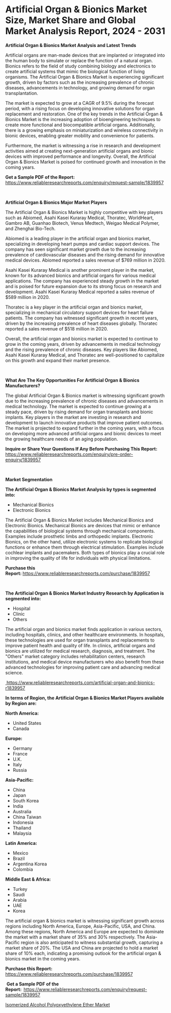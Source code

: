 <p><h1>Artificial Organ & Bionics Market Size, Market Share and Global Market Analysis Report, 2024 - 2031</h1></p><p><strong>Artificial Organ & Bionics Market Analysis and Latest Trends</strong></p>
<p><p>Artificial organs are man-made devices that are implanted or integrated into the human body to simulate or replace the function of a natural organ. Bionics refers to the field of study combining biology and electronics to create artificial systems that mimic the biological function of living organisms. The Artificial Organ & Bionics Market is experiencing significant growth, driven by factors such as the increasing prevalence of chronic diseases, advancements in technology, and growing demand for organ transplantation.</p><p>The market is expected to grow at a CAGR of 9.5% during the forecast period, with a rising focus on developing innovative solutions for organ replacement and restoration. One of the key trends in the Artificial Organ & Bionics Market is the increasing adoption of bioengineering techniques to create more functional and biocompatible artificial organs. Additionally, there is a growing emphasis on miniaturization and wireless connectivity in bionic devices, enabling greater mobility and convenience for patients.</p><p>Furthermore, the market is witnessing a rise in research and development activities aimed at creating next-generation artificial organs and bionic devices with improved performance and longevity. Overall, the Artificial Organ & Bionics Market is poised for continued growth and innovation in the coming years.</p></p>
<p><strong>Get a Sample PDF of the Report:&nbsp;</strong> <a href="https://www.reliableresearchreports.com/enquiry/request-sample/1839957">https://www.reliableresearchreports.com/enquiry/request-sample/1839957</a></p>
<p>&nbsp;</p>
<p><strong>Artificial Organ & Bionics Major Market Players</strong></p>
<p><p>The Artificial Organ & Bionics Market is highly competitive with key players such as Abiomed, Asahi Kasei Kuraray Medical, Thoratec, WorldHeart, Gambro AB, Guanhao Biotech, Venus Medtech, Weigao Medical Polymer, and Zhenghai Bio-Tech.</p><p>Abiomed is a leading player in the artificial organ and bionics market, specializing in developing heart pumps and cardiac support devices. The company has seen significant market growth due to the increasing prevalence of cardiovascular diseases and the rising demand for innovative medical devices. Abiomed reported a sales revenue of $769 million in 2020.</p><p>Asahi Kasei Kuraray Medical is another prominent player in the market, known for its advanced bionics and artificial organs for various medical applications. The company has experienced steady growth in the market and is poised for future expansion due to its strong focus on research and development. Asahi Kasei Kuraray Medical reported a sales revenue of $589 million in 2020.</p><p>Thoratec is a key player in the artificial organ and bionics market, specializing in mechanical circulatory support devices for heart failure patients. The company has witnessed significant growth in recent years, driven by the increasing prevalence of heart diseases globally. Thoratec reported a sales revenue of $518 million in 2020.</p><p>Overall, the artificial organ and bionics market is expected to continue to grow in the coming years, driven by advancements in medical technology and the rising prevalence of chronic diseases. Key players like Abiomed, Asahi Kasei Kuraray Medical, and Thoratec are well-positioned to capitalize on this growth and expand their market presence.</p></p>
<p>&nbsp;</p>
<p><strong>What Are The Key Opportunities For Artificial Organ & Bionics Manufacturers?</strong></p>
<p><p>The global Artificial Organ & Bionics market is witnessing significant growth due to the increasing prevalence of chronic diseases and advancements in medical technology. The market is expected to continue growing at a steady pace, driven by rising demand for organ transplants and bionic implants. Key players in the market are investing in research and development to launch innovative products that improve patient outcomes. The market is projected to expand further in the coming years, with a focus on developing more advanced artificial organs and bionic devices to meet the growing healthcare needs of an aging population.</p></p>
<p><strong>Inquire or Share Your Questions If Any Before Purchasing This Report:</strong> <a href="https://www.reliableresearchreports.com/enquiry/pre-order-enquiry/1839957">https://www.reliableresearchreports.com/enquiry/pre-order-enquiry/1839957</a></p>
<p>&nbsp;</p>
<p><strong>Market Segmentation</strong></p>
<p><strong>The Artificial Organ & Bionics Market Analysis by types is segmented into:</strong></p>
<p><ul><li>Mechanical Bionics</li><li>Electronic Bionics</li></ul></p>
<p><p>The Artificial Organ & Bionics Market includes Mechanical Bionics and Electronic Bionics. Mechanical Bionics are devices that mimic or enhance the capabilities of biological systems through mechanical components. Examples include prosthetic limbs and orthopedic implants. Electronic Bionics, on the other hand, utilize electronic systems to replicate biological functions or enhance them through electrical stimulation. Examples include cochlear implants and pacemakers. Both types of bionics play a crucial role in improving the quality of life for individuals with physical limitations.</p></p>
<p><strong>Purchase this Report:&nbsp;</strong><a href="https://www.reliableresearchreports.com/purchase/1839957">https://www.reliableresearchreports.com/purchase/1839957</a></p>
<p>&nbsp;</p>
<p><strong>The Artificial Organ & Bionics Market Industry Research by Application is segmented into:</strong></p>
<p><ul><li>Hospital</li><li>Clinic</li><li>Others</li></ul></p>
<p><p>The artificial organ and bionics market finds application in various sectors, including hospitals, clinics, and other healthcare environments. In hospitals, these technologies are used for organ transplants and replacements to improve patient health and quality of life. In clinics, artificial organs and bionics are utilized for medical research, diagnosis, and treatment. The "Others" market category includes rehabilitation centers, research institutions, and medical device manufacturers who also benefit from these advanced technologies for improving patient care and advancing medical science.</p></p>
<p><a href="https://www.reliableresearchreports.com/artificial-organ-and-bionics-r1839957">&nbsp;https://www.reliableresearchreports.com/artificial-organ-and-bionics-r1839957</a></p>
<p><strong>In terms of Region, the Artificial Organ & Bionics Market Players available by Region are:</strong></p>
<p>
    <p> <strong> North America: </strong>
        <ul>
            <li>United States</li>
            <li>Canada</li>
        </ul>
        </p> 
    <p> <strong> Europe: </strong>
        <ul>
            <li>Germany</li>
            <li>France</li>
            <li>U.K.</li>
            <li>Italy</li>
            <li>Russia</li>
        </ul>
        </p> 
    <p> <strong> Asia-Pacific: </strong>
        <ul>
            <li>China</li>
            <li>Japan</li>
            <li>South Korea</li>
            <li>India</li>
            <li>Australia</li>
            <li>China Taiwan</li>
            <li>Indonesia</li>
            <li>Thailand</li>
            <li>Malaysia</li>
        </ul>
        </p> 
    <p> <strong> Latin America: </strong>
        <ul>
            <li>Mexico</li>
            <li>Brazil</li>
            <li>Argentina Korea</li>
            <li>Colombia</li>
        </ul>
        </p> 
    <p> <strong> Middle East & Africa: </strong>
        <ul>
            <li>Turkey</li>
            <li>Saudi</li>
            <li>Arabia</li>
            <li>UAE</li>
            <li>Korea</li>
        </ul>
    </p>
    </p>
<p><p>The artificial organ & bionics market is witnessing significant growth across regions including North America, Europe, Asia-Pacific, USA, and China. Among these regions, North America and Europe are expected to dominate the market with a market share of 35% and 30% respectively. The Asia-Pacific region is also anticipated to witness substantial growth, capturing a market share of 20%. The USA and China are projected to hold a market share of 10% each, indicating a promising outlook for the artificial organ & bionics market in the coming years.</p></p>
<p><strong>Purchase this Report: </strong><a href="https://www.reliableresearchreports.com/purchase/1839957">https://www.reliableresearchreports.com/purchase/1839957</a></p>
<p>&nbsp;<strong>Get a Sample PDF of the Report:&nbsp;&nbsp;</strong><a href="https://www.reliableresearchreports.com/enquiry/request-sample/1839957">https://www.reliableresearchreports.com/enquiry/request-sample/1839957</a></p>
<p><strong></strong></p>
<p><p><a href="https://issuu.com/reportprime-2/docs/isomerized-alcohol-polyoxyethylene-ether-market-si">Isomerized Alcohol Polyoxyethylene Ether Market</a></p></p>